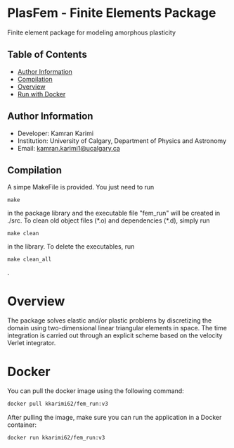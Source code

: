 # PlasFem - Finite Elements Package
Finite element package for modeling amorphous plasticity

## Table of Contents
* [Author Information](#author-information)
* [Compilation](#compilation)
* [Overview](#overview)
* [Run with Docker](#Docker)

## Author Information
* Developer: Kamran Karimi
* Institution: University of Calgary, Department of Physics and Astronomy
* Email: [kamran.karimi1@ucalgary.ca](mailto:lunde@adobe.com?subject=[GitHub]%20Source%20Han%20Sans)

## Compilation
A simpe MakeFile is provided. You just need to run
```
make
```
in the package library and the executable file "fem_run" will be created in ./src. To clean old object files (\*.o) and dependencies (\*.d), simply run
```
make clean
```
in the library. To delete the executables, run
```
make clean_all
```
.

# Overview
The package solves elastic and/or plastic problems by discretizing the domain using two-dimensional linear triangular elements in space. The time
integration is carried out through an explicit scheme based on the velocity Verlet integrator.

# Docker
You can pull the docker image using the following command:

```bash
docker pull kkarimi62/fem_run:v3
```

After pulling the image, make sure you can run the application in a Docker container:
```
docker run kkarimi62/fem_run:v3
```
